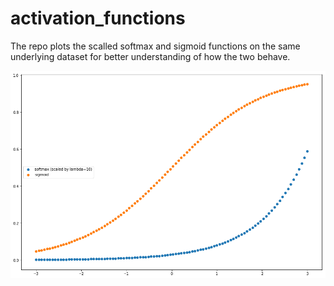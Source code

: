 # activation_functions


The repo plots the scalled softmax and sigmoid functions on the same underlying dataset for better understanding of how 
the two behave. 



![Alt text](/images/to_uo.png)
